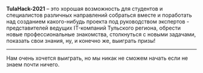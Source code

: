 **TulaHack-2021** – это хорошая возможность для студентов и специалистов различных направлений собраться вместе и поработать над созданием какого-нибудь проекта под руководством экспертов - представителей ведущих IT-компаний Тульского региона, обрести новые профессиональные знакомства, столкнуться с новыми задачами, показать свои знания, ну, и конечно же, выиграть призы!


***

Нам очень хочется выиграть, но мы никак не сможем начать если не знаем почти ничего.